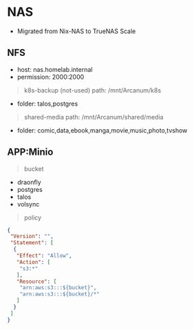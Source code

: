 # NAS

- Migrated from Nix-NAS to TrueNAS Scale

## NFS

- host: nas.homelab.internal
- permission: 2000:2000

> k8s-backup (not-used)
> path: /mnt/Arcanum/k8s

- folder: talos,postgres

> shared-media
> path: /mnt/Arcanum/shared/media

- folder: comic,data,ebook,manga,movie,music,photo,tvshow

## APP:Minio

> bucket

- draonfly
- postgres
- talos
- volsync

> policy

```json
{
 "Version": "",
 "Statement": [
  {
   "Effect": "Allow",
   "Action": [
    "s3:*"
   ],
   "Resource": [
    "arn:aws:s3:::${bucket}",
    "arn:aws:s3:::${bucket}/*"
   ]
  }
 ]
}
```
